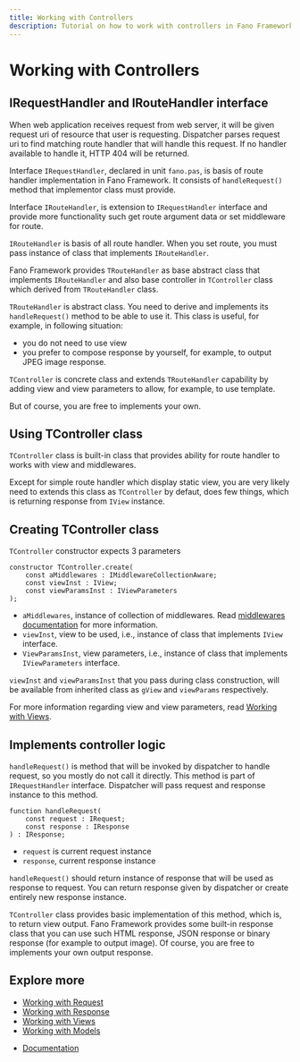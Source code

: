 ```yaml
---
title: Working with Controllers
description: Tutorial on how to work with controllers in Fano Framework
---
```


<h1 class="major">Working with Controllers</h1>

## IRequestHandler and IRouteHandler interface

When web application receives request from web server, it will be given
request uri of resource that user is requesting.
Dispatcher parses request uri to find matching route handler that will handle this request. If no handler available to handle it, HTTP 404 will be returned.

Interface `IRequestHandler`, declared in unit `fano.pas`, is basis of route handler implementation in Fano Framework. It consists of `handleRequest()` method that implementor class must provide.

Interface `IRouteHandler`, is extension to `IRequestHandler` interface and provide more functionality such get route argument data or set middleware for route.

`IRouteHandler` is basis of all route handler. When you set route, you must pass instance of class that implements `IRouteHandler`.

Fano Framework provides `TRouteHandler` as base abstract class that implements `IRouteHandler` and also base controller in `TController` class which derived from `TRouteHandler` class.

`TRouteHandler` is abstract class. You need to derive and implements its `handleRequest()` method to be able to use it. This class is useful, for example, in following situation:

- you do not need to use view
- you prefer to compose response by yourself, for example, to output JPEG image response.

`TController` is concrete class and extends `TRouteHandler` capability by adding view and view parameters to allow, for example, to use template.

But of course, you are free to implements your own.

## Using TController class

`TController` class is built-in class that provides ability for route handler to works with view and middlewares.

Except for simple route handler which display static view, you are very likely need to extends this class as `TController` by defaut, does few things, which is
returning response from `IView` instance.

## Creating TController class

`TController` constructor expects 3 parameters

```
constructor TController.create(
    const aMiddlewares : IMiddlewareCollectionAware;
    const viewInst : IView;
    const viewParamsInst : IViewParameters
);
```

- `aMiddlewares`, instance of collection of middlewares. Read [middlewares documentation](/middlewares) for more information.
- `viewInst`, view to be used, i.e., instance of class that implements `IView` interface.
- `ViewParamsInst`, view parameters, i.e., instance of class that implements `IViewParameters` interface.

`viewInst` and `viewParamsInst` that you pass during class construction, will be available from inherited class as `gView` and `viewParams` respectively.

For more information regarding view and view parameters, read [Working with Views](/working-with-views).

## Implements controller logic

`handleRequest()` is method that will be invoked by dispatcher to handle request, so you mostly do not call it directly.
This method is part of `IRequestHandler` interface. Dispatcher will pass request and response instance to this method.

```
function handleRequest(
    const request : IRequest;
    const response : IResponse
) : IResponse;
```

- `request` is current request instance
- `response`, current response instance

`handleRequest()` should return instance of response that will be used as response to request. You can return response given by dispatcher or create entirely new response instance.


`TController` class provides basic implementation of this method, which is, to return view output. Fano Framework provides some built-in response class that you can use such HTML response, JSON response or binary response (for example to output image). Of course, you are free to implements your own output response.

## Explore more

- [Working with Request](/working-with-request)
- [Working with Response](/working-with-response)
- [Working with Views](/working-with-views)
- [Working with Models](/working-with-models)

<ul class="actions">
    <li><a href="/documentation" class="button">Documentation</a></li>
</ul>
